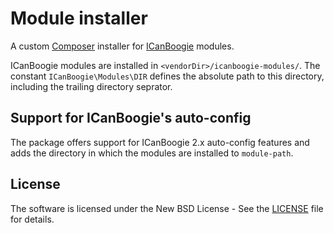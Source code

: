 # Module installer

A custom [Composer](http://getcomposer.org/) installer for [ICanBoogie](http://icanboogie.org/) modules.

ICanBoogie modules are installed in `<vendorDir>/icanboogie-modules/`. The constant
`ICanBoogie\Modules\DIR` defines the absolute path to this directory, including the trailing
directory seprator.





## Support for ICanBoogie's auto-config

The package offers support for ICanBoogie 2.x auto-config features and adds the directory in which
the modules are installed to `module-path`.





## License

The software is licensed under the New BSD License - See the [LICENSE](LICENSE) file for details.